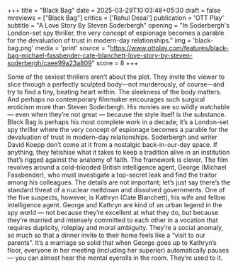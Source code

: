 +++
title = "Black Bag"
date = 2025-03-29T10:03:48+05:30
draft = false
mreviews = ["Black Bag"]
critics = ['Rahul Desai']
publication = 'OTT Play'
subtitle = "A Love Story By Steven Soderbergh"
opening = "In Soderbergh's London-set spy thriller, the very concept of espionage becomes a parable for the devaluation of trust in modern-day relationships."
img = 'black-bag.png'
media = 'print'
source = "https://www.ottplay.com/features/black-bag-michael-fassbender-cate-blanchett-love-story-by-steven-soderbergh/caee99a23a809"
score = 8
+++

Some of the sexiest thrillers aren’t about the plot. They invite the viewer to slice through a perfectly sculpted body—not murderously, of course—and try to find a tiny, beating heart within. The sleekness of the body matters. And perhaps no contemporary filmmaker encourages such surgical eroticism more than Steven Soderbergh. His movies are so wildly watchable — even when they’re not great — because the style itself is the substance. Black Bag is perhaps his most complete work in a decade; it’s a London-set spy thriller where the very concept of espionage becomes a parable for the devaluation of trust in modern-day relationships. Soderbergh and writer David Koepp don’t come at it from a nostalgic back-in-our-day space. If anything, they fetishise what it takes to keep a tradition alive in an institution that’s rigged against the anatomy of faith. The framework is clever. The film revolves around a cold-blooded British intelligence agent, George (Michael Fassbender), who must investigate a top-secret leak and find the traitor among his colleagues. The details are not important; let’s just say there’s the standard threat of a nuclear meltdown and dissolved governments. One of the five suspects, however, is Kathryn (Cate Blanchett), his wife and fellow intelligence agent. George and Kathryn are kind of an urban legend in the spy world — not because they’re excellent at what they do, but because they’re married and intensely committed to each other in a vocation that requires duplicity, roleplay and moral ambiguity. They’re a social anomaly, so much so that a dinner invite to their home feels like a “visit to our parents”. It’s a marriage so solid that when George goes up to Kathryn’s floor, everyone in her meeting (including her superior) automatically pauses — you can almost hear the mental eyerolls in the room. They’re used to it.
